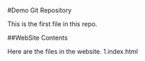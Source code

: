 #Demo Git Repository

This is the first file in this repo.

##WebSite Contents

Here are the files in the website.
1.index.html